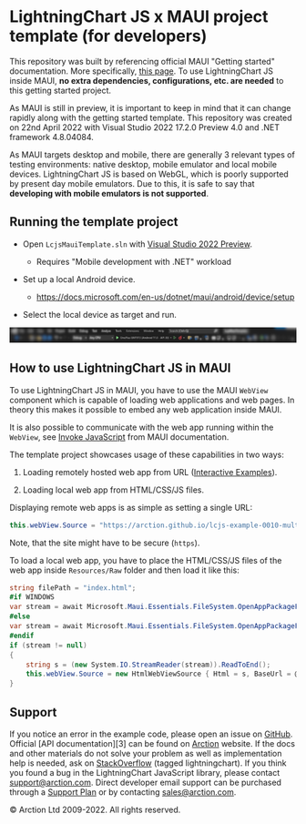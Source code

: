 # LightningChart JS x MAUI project template (for developers)

This repository was built by referencing official MAUI "Getting started" documentation. More specifically, [this page](https://docs.microsoft.com/en-us/dotnet/maui/get-started/first-app). To use LightningChart JS inside MAUI, **no extra dependencies, configurations, etc. are needed** to this getting started project.

As MAUI is still in preview, it is important to keep in mind that it can change rapidly along with the getting started template. This repository was created on 22nd April 2022 with Visual Studio 2022 17.2.0 Preview 4.0 and .NET framework 4.8.04084.

As MAUI targets desktop and mobile, there are generally 3 relevant types of testing environments: native desktop, mobile emulator and local mobile devices. LightningChart JS is based on WebGL, which is poorly supported by present day mobile emulators. Due to this, it is safe to say that **developing with mobile emulators is not supported**.

## Running the template project

- Open `LcjsMauiTemplate.sln` with [Visual Studio 2022 Preview](https://docs.microsoft.com/en-us/dotnet/maui/get-started/first-app#get-started-with-visual-studio-2022-172-preview).
    - Requires "Mobile development with .NET" workload

- Set up a local Android device.
    - https://docs.microsoft.com/en-us/dotnet/maui/android/device/setup

- Select the local device as target and run.

![Visual Studio Run Target UI](./pictures/run-target.png)

## How to use LightningChart JS in MAUI

To use LightningChart JS in MAUI, you have to use the MAUI `WebView` component which is capable of loading web applications and web pages. In theory this makes it possible to embed any web application inside MAUI.

It is also possible to communicate with the web app running within the `WebView`, see [Invoke JavaScript](https://docs.microsoft.com/en-us/dotnet/maui/user-interface/controls/webview#invoke-javascript) from MAUI documentation.

The template project showcases usage of these capabilities in two ways:

1. Loading remotely hosted web app from URL ([Interactive Examples](https://www.arction.com/lightningchart-js-interactive-examples/)).

2. Loading local web app from HTML/CSS/JS files.

Displaying remote web apps is as simple as setting a single URL:

```c#
this.webView.Source = "https://arction.github.io/lcjs-example-0010-multiChannelLineProgressive/";
```

Note, that the site might have to be secure (`https`).

To load a local web app, you have to place the HTML/CSS/JS files of the web app inside `Resources/Raw` folder and then load it like this:

```c#
string filePath = "index.html";
#if WINDOWS
var stream = await Microsoft.Maui.Essentials.FileSystem.OpenAppPackageFileAsync("Assets/" + filePath);
#else
var stream = await Microsoft.Maui.Essentials.FileSystem.OpenAppPackageFileAsync(filePath);
#endif
if (stream != null)
{
    string s = (new System.IO.StreamReader(stream)).ReadToEnd();
    this.webView.Source = new HtmlWebViewSource { Html = s, BaseUrl = @"file:///android_asset/" };
}
```

## Support

If you notice an error in the example code, please open an issue on [GitHub](https://github.com/Arction/lcjs-maui-template/issues). Official [API documentation][3] can be found on [Arction](https://www.arction.com/lightningchart-js-api-documentation) website. If the docs and other materials do not solve your problem as well as implementation help is needed, ask on [StackOverflow](https://stackoverflow.com/questions/tagged/lightningchart) (tagged lightningchart). If you think you found a bug in the LightningChart JavaScript library, please contact support@arction.com. Direct developer email support can be purchased through a [Support Plan](https://www.arction.com/support-services/) or by contacting sales@arction.com.

© Arction Ltd 2009-2022. All rights reserved.